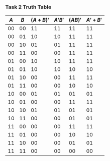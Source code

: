 ### Task 2 Truth Table

| $A$ | $B$    | $(A+B)'$ | $A'B'$ | $(AB)'$ | $A' + B'$ |
| ---- | ---- | ---- | ---- | ---- | ---- |
| 00   | 00   | 11 | 11 | 11 | 11 |
| 00   | 01   | 10 | 10 | 11 | 11 |
| 00   | 10   | 01 | 01 | 11 | 11 |
| 00   | 11   | 00 | 00 | 11 | 11 |
| 01   | 00   | 10 | 10 | 11 | 11 |
| 01   | 01   | 10 | 10 | 10 | 10 |
| 01   | 10   | 00 | 00 | 11 | 11 |
| 01   | 11   | 00 | 00 | 10 | 10 |
| 10   | 00   | 01 | 01 | 01 | 01 |
| 10   | 01   | 00 | 00 | 11 | 11 |
| 10   | 10   | 01 | 01 | 01 | 01 |
| 10   | 11   | 00 | 00 | 01 | 01 |
| 11   | 00   | 00 | 00 | 11 | 11 |
| 11   | 01   | 00 | 00 | 10 | 10 |
| 11   | 10   | 00 | 00 | 01 | 01 |
| 11   | 11   | 00 | 00 | 00 | 00 |
